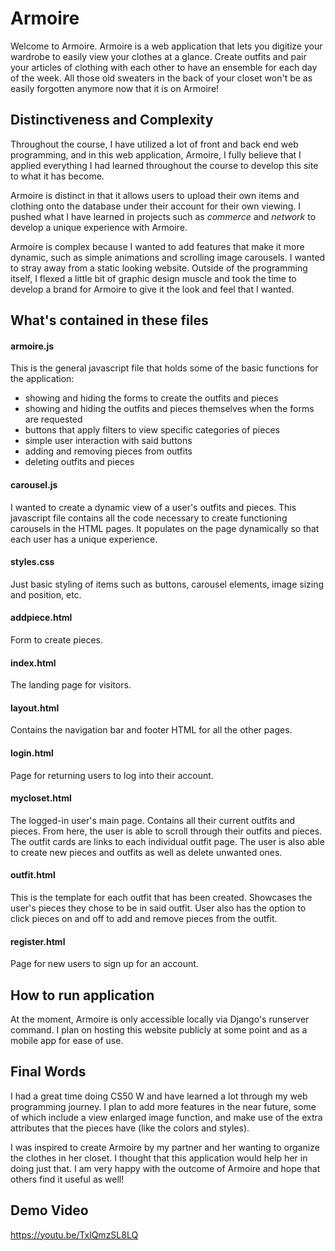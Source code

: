 # Armoire

Welcome to Armoire. Armoire is a web application that lets you digitize your wardrobe to easily view your clothes at a glance. Create outfits and pair your articles of clothing with each other to have an ensemble for each day of the week. All those old sweaters in the back of your closet won't be as easily forgotten anymore now that it is on Armoire!

## Distinctiveness and Complexity

Throughout the course, I have utilized a lot of front and back end web programming, and in this web application, Armoire, I fully believe that I applied everything I had learned throughout the course to develop this site to what it has become.

Armoire is distinct in that it allows users to upload their own items and clothing onto the database under their account for their own viewing. I pushed what I have learned in projects such as *commerce* and *network* to develop a unique experience with Armoire.

Armoire is complex because I wanted to add features that make it more dynamic, such as simple animations and scrolling image carousels. I wanted to stray away from a static looking website. Outside of the programming itself, I flexed a little bit of graphic design muscle and took the time to develop a brand for Armoire to give it the look and feel that I wanted. 

## What's contained in these files

#### armoire.js

This is the general javascript file that holds some of the basic functions for the application: 
- showing and hiding the forms to create the outfits and pieces
- showing and hiding the outfits and pieces themselves when the forms are requested
- buttons that apply filters to view specific categories of pieces
- simple user interaction with said buttons
- adding and removing pieces from outfits
- deleting outfits and pieces

#### carousel.js

I wanted to create a dynamic view of a user's outfits and pieces. This javascript file contains all the code necessary to create functioning carousels in the HTML pages. It populates on the page dynamically so that each user has a unique experience.

#### styles.css

Just basic styling of items such as buttons, carousel elements, image sizing and position, etc.

#### addpiece.html

Form to create pieces.

#### index.html

The landing page for visitors.

#### layout.html

Contains the navigation bar and footer HTML for all the other pages.

#### login.html

Page for returning users to log into their account.

#### mycloset.html

The logged-in user's main page. Contains all their current outfits and pieces. From here, the user is able to scroll through their outfits and pieces. The outfit cards are links to each individual outfit page. The user is also able to create new pieces and outfits as well as delete unwanted ones.

#### outfit.html

This is the template for each outfit that has been created. Showcases the user's pieces they chose to be in said outfit. User also has the option to click pieces on and off to add and remove pieces from the outfit.

#### register.html

Page for new users to sign up for an account.

## How to run application

At the moment, Armoire is only accessible locally via Django's runserver command. I plan on hosting this website publicly at some point and as a mobile app for ease of use. 

## Final Words

I had a great time doing CS50 W and have learned a lot through my web programming journey. I plan to add more features in the near future, some of which include a view enlarged image function, and make use of the extra attributes that the pieces have (like the colors and styles).

I was inspired to create Armoire by my partner and her wanting to organize the clothes in her closet. I thought that this application would help her in doing just that. I am very happy with the outcome of Armoire and hope that others find it useful as well!

## Demo Video

https://youtu.be/TxlQmzSL8LQ